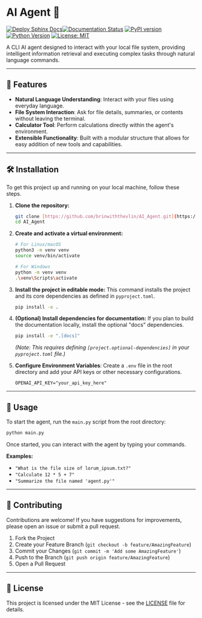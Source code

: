 # AI Agent 🤖

[![Deploy Sphinx Docs](https://github.com/brinwiththevlin/AI_Agent/actions/workflows/deploy_docs.yml/badge.svg?branch=main)](https://github.com/brinwiththevlin/AI_Agent/actions/workflows/deploy_docs.yml)[![Documentation Status](https://img.shields.io/badge/docs-latest-brightgreen.svg)](https://brinwiththevlin.github.io/AI_Agent/)
[![PyPI version](https://img.shields.io/badge/pypi-v0.1.0-blue)](https://pypi.org/project/AI-Agent/)
[![Python Version](https://img.shields.io/badge/python-3.9+-blue.svg)](https://www.python.org/downloads/)
[![License: MIT](https://img.shields.io/badge/License-MIT-yellow.svg)](https://opensource.org/licenses/MIT)

A CLI AI agent designed to interact with your local file system, providing intelligent information retrieval and executing complex tasks through natural language commands.

---

## 🌟 Features

- **Natural Language Understanding**: Interact with your files using everyday language.
- **File System Interaction**: Ask for file details, summaries, or contents without leaving the terminal.
- **Calculator Tool**: Perform calculations directly within the agent's environment.
- **Extensible Functionality**: Built with a modular structure that allows for easy addition of new tools and capabilities.

---

## 🛠️ Installation

To get this project up and running on your local machine, follow these steps.

1.  **Clone the repository:**
    ```bash
    git clone [https://github.com/brinwiththevlin/AI_Agent.git](https://github.com/brinwiththevlin/AI_Agent.git)
    cd AI_Agent
    ```

2.  **Create and activate a virtual environment:**
    ```bash
    # For Linux/macOS
    python3 -m venv venv
    source venv/bin/activate

    # For Windows
    python -m venv venv
    .\venv\Scripts\activate
    ```

3.  **Install the project in editable mode:**
    This command installs the project and its core dependencies as defined in `pyproject.toml`.
    ```bash
    pip install -e .
    ```

4.  **(Optional) Install dependencies for documentation:**
    If you plan to build the documentation locally, install the optional "docs" dependencies.
    ```bash
    pip install -e ".[docs]"
    ```
    *(Note: This requires defining `[project.optional-dependencies]` in your `pyproject.toml` file.)*

5.  **Configure Environment Variables**:
    Create a `.env` file in the root directory and add your API keys or other necessary configurations.
    ```
    OPENAI_API_KEY="your_api_key_here"
    ```

---

## 🚀 Usage

<!-- TODO: add correct usage -->
To start the agent, run the `main.py` script from the root directory:

```bash
python main.py
```

Once started, you can interact with the agent by typing your commands.

**Examples:**

-   `"What is the file size of lorum_ipsum.txt?"`
-   `"Calculate 12 * 5 + 7"`
-   `"Summarize the file named 'agent.py'"`

---

## 🤝 Contributing

Contributions are welcome! If you have suggestions for improvements, please open an issue or submit a pull request.

1.  Fork the Project
2.  Create your Feature Branch (`git checkout -b feature/AmazingFeature`)
3.  Commit your Changes (`git commit -m 'Add some AmazingFeature'`)
4.  Push to the Branch (`git push origin feature/AmazingFeature`)
5.  Open a Pull Request

---

## 📄 License
This project is licensed under the MIT License - see the [LICENSE](LICENSE) file for details.
